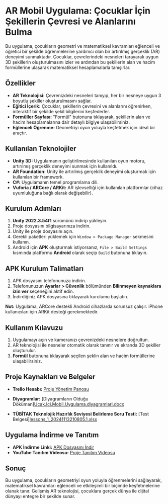 # AR Mobil Uygulama: Çocuklar İçin Şekillerin Çevresi ve Alanlarını Bulma

Bu uygulama, çocukların geometri ve matematiksel kavramları eğlenceli ve öğretici bir şekilde öğrenmelerine yardımcı olan bir artırılmış gerçeklik (AR) deneyimi sunmaktadır. Çocuklar, çevrelerindeki nesneleri tarayarak uygun 3D şekillerin oluşturulmasını izler ve ardından bu şekillerin alan ve hacim formüllerine ulaşarak matematiksel hesaplamalarla tanışırlar.

## Özellikler

- **AR Teknolojisi:** Çevrenizdeki nesneleri tanıyıp, her bir nesneye uygun 3 boyutlu şekiller oluşturulmasını sağlar.
- **Eğitici İçerik:** Çocuklar, şekillerin çevresini ve alanlarını öğrenirken, interaktif bir şekilde şekil bilgilerini keşfederler.
- **Formüller Sayfası:** "Formül" butonuna tıklayarak, şekillerin alan ve hacim hesaplamalarına dair detaylı bilgiye ulaşabilirsiniz.
- **Eğlenceli Öğrenme:** Geometriyi oyun yoluyla keşfetmek için ideal bir araçtır.

## Kullanılan Teknolojiler

- **Unity 3D:** Uygulamanın geliştirilmesinde kullanılan oyun motoru, artırılmış gerçeklik deneyimi sunmak için kullanıldı.
- **AR Foundation:** Unity ile artırılmış gerçeklik deneyimi oluşturmak için kullanılan bir framework.
- **C#:** Uygulamanın temel programlama dili.
- **Vuforia / ARCore / ARKit:** AR işlevselliği için kullanılan platformlar (cihaz uyumluluğuna bağlı olarak değişebilir).

## Kurulum Adımları
1. **Unity 2022.3.54f1** sürümünü indirip yükleyin.
2. Proje dosyasını bilgisayarınıza indirin.
3. Unity ile proje dosyasını açın.
4. Gerekli paketleri yüklemek için `Window > Package Manager` sekmesini kullanın.
5. Android için **APK** oluşturmak istiyorsanız, `File > Build Settings` kısmında platformu **Android** olarak seçip `Build` butonuna tıklayın.

## APK Kurulum Talimatları
1. APK dosyasını telefonunuza indirin.
2. Telefonunuzun **Ayarlar > Güvenlik** bölümünden **Bilinmeyen kaynaklara izin ver** seçeneğini aktif edin.
3. İndirdiğiniz APK dosyasına tıklayarak kurulumu başlatın.

**Not:** Uygulama, ARCore destekli Android cihazlarda sorunsuz çalışır. iPhone kullanıcıları için ARKit desteği gerekmektedir.

## Kullanım Kılavuzu
1. Uygulamayı açın ve kameranızı çevrenizdeki nesnelere doğrultun.
2. AR teknolojisi ile nesneler otomatik olarak tanınır ve ekranda 3D şekiller oluşturulur.
3. **Formül** butonuna tıklayarak seçilen şeklin alan ve hacim formüllerine ulaşabilirsiniz.

## Proje Kaynakları ve Belgeler

- **Trello Hesabı:** [Proje Yönetim Panosu](https://trello.com/b/kwWgQfcn/sekillerincevresimobiluygulama)
- **Diyagramlar:** [Diyagramların Olduğu Döküman][Ucak.Ici.Mobil.Uygulama.diyagramlari.docx](https://github.com/user-attachments/files/18710360/Ucak.Ici.Mobil.Uygulama.diyagramlari.docx)

- **TÜBİTAK Teknolojik Hazırlık Seviyesi Belirleme Soru Testi:** [Test Belgesi][lessons_1_20241113210805.1.xlsx](https://github.com/user-attachments/files/18710364/lessons_1_20241113210805.1.xlsx)

## Uygulama İndirme ve Tanıtım

- **APK İndirme Linki:** [APK Dosyasını İndir](https://drive.google.com/file/d/1yQpNCSa0N5Td_CGSktoOS8oVn7moqLe-/view?usp=drive_link)
- **YouTube Tanıtım Videosu:** [Proje Tanıtım Videosu](https://www.youtube.com/watch?v=eAI5U7VlHgE)

## Sonuç

Bu uygulama, çocukların geometriyi oyun yoluyla öğrenmelerini sağlayarak, matematiksel kavramları eğlenceli ve etkileşimli bir biçimde keşfetmelerine olanak tanır. Gelişmiş AR teknolojisi, çocuklara gerçek dünya ile dijital dünyayı entegre bir şekilde sunar.
